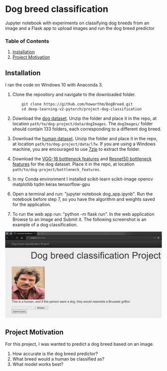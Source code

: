 # Dog breed classification
Jupyter notebook with experiments on classifying dog breeds from an image and
a Flask app to upload images and run the dog breed predictor

### Table of Contents

1. [Installation](#installation)
2. [Project Motivation](#motivation)

## Installation <a name="installation"></a>

I ran the code on Windows 10 with Anaconda 3.

1. Clone the repository and navigate to the downloaded folder.
	
	```	
		git clone https://github.com/howarthm/DogBreed.git
		cd deep-learning-v2-pytorch/project-dog-classification
	```
2. Download the [dog dataset](https://s3-us-west-1.amazonaws.com/udacity-aind/dog-project/dogImages.zip).  Unzip the folder and place it in the repo, at location `path/to/dog-project/data/dogImages`.  The `dogImages/` folder should contain 133 folders, each corresponding to a different dog breed.
3. Download the [human dataset](http://vis-www.cs.umass.edu/lfw/lfw.tgz).  Unzip the folder and place it in the repo, at location `path/to/dog-project/data/lfw`.  If you are using a Windows machine, you are encouraged to use [7zip](http://www.7-zip.org/) to extract the folder. 
4. Download the [VGG-16 bottleneck features](https://s3-us-west-1.amazonaws.com/udacity-aind/dog-project/DogVGG16Data.npz) and [Resnet50 bottleneck features](https://s3-us-west-1.amazonaws.com/udacity-aind/dog-project/DogResnet50Data.npz) for the dog dataset.  Place it in the repo, at location `path/to/dog-project/bottleneck_features`.
5. In my Conda environment I installed
  scikit-learn
  scikit-image
  opencv
  matplotlib
  tqdm
  keras
  tensorflow-gpu
6.  Open a terminal and run: "jupyter notebook dog_app.ipynb".  Run the notebook before step 7, so you have the algorithm and weights saved for the application.
7.  To run the web app run:  "python -m flask run".  In the web application Browse to an image and Submit it.  The following screenshot is an example of a dog classification.

![Alt text](Screenshot1.PNG?raw=true)
## Project Motivation<a name="motivation"></a>

For this project, I was wanted to predict a dog breed based on an image.

1. How accurate is the dog breed predictor?
2. What breed would a human be classified as?
3. What model works best?
